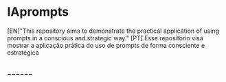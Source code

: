 # IAprompts
 [EN]"This repository aims to demonstrate the practical application of using prompts in a conscious and strategic way."
 [PT] Esse repositório visa mostrar a aplicação prática do uso de prompts de forma consciente e estratégica 
## ------
